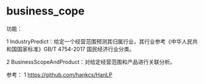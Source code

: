 # business_cope
功能：

1 IndustryPredict：给定一个经营范围预测其归属行业，其行业参考《中华人民共和国国家标准》GB/T 4754-2017 国民经济行业分类。

2 BusinessScopeAndProduct：对给定经营范围和产品进行关联分析。

参考：
1 https://github.com/hankcs/HanLP
